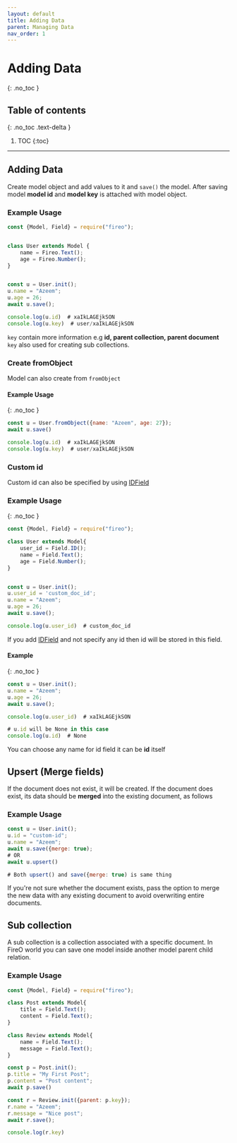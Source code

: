 ```yaml
---
layout: default
title: Adding Data
parent: Managing Data
nav_order: 1
---
```


# Adding Data
{: .no_toc }

## Table of contents
{: .no_toc .text-delta }

1. TOC
{:toc}

---

## Adding Data
Create model object and add values to it and `save()` the model. After saving model **model id** and 
**model key** is attached with model object.

### Example Usage

```js
const {Model, Field} = require("fireo");


class User extends Model {
    name = Fireo.Text();
    age = Fireo.Number();
}


const u = User.init();
u.name = "Azeem";
u.age = 26;
await u.save();

console.log(u.id)  # xaIkLAGEjkSON
console.log(u.key)  # user/xaIkLAGEjkSON 
``` 

`key` contain more information e.g **id, parent collection, parent document** 
`key` also used for creating sub collections.

### Create fromObject
Model can also create from `fromObject`

#### Example Usage
{: .no_toc }
```js
const u = User.fromObject({name: "Azeem", age: 27});
await u.save()

console.log(u.id)  # xaIkLAGEjkSON
console.log(u.key)  # user/xaIkLAGEjkSON
```

### Custom id
Custom id can also be specified by using [IDField](/fields/id-field)

### Example Usage
{: .no_toc }

```js
const {Model, Field} = require("fireo");

class User extends Model{
    user_id = Field.ID();
    name = Field.Text();
    age = Field.Number();
}


const u = User.init();
u.user_id = 'custom_doc_id';
u.name = "Azeem";
u.age = 26;
await u.save();

console.log(u.user_id)  # custom_doc_id
```

If you add [IDField](/fields/id-field) and not specify any id then id will be stored in this field.

#### Example
{: .no_toc }

```js
const u = User.init();
u.name = "Azeem";
u.age = 26;
await u.save();

console.log(u.user_id)  # xaIkLAGEjkSON

# u.id will be None in this case
console.log(u.id)  # None
```

You can choose any name for id field it can be **id** itself

## Upsert (Merge fields)
If the document does not exist, it will be created. If the document does exist, its data should be **merged** into the existing document, as follows

### Example Usage
```js
const u = User.init();
u.id = "custom-id";
u.name = "Azeem";
await u.save({merge: true);
# OR
await u.upsert()

# Both upsert() and save({merge: true) is same thing
```
If you're not sure whether the document exists, pass the option to merge the new data with any existing document to avoid overwriting entire documents.

## Sub collection
A sub collection is a collection associated with a specific document. In FireO world you can save one model inside another model parent child relation.

### Example Usage

```js
const {Model, Field} = require("fireo");

class Post extends Model{
    title = Field.Text();
    content = Field.Text();
}

class Review extends Model{
    name = Field.Text();
    message = Field.Text();
}

const p = Post.init();
p.title = "My First Post";
p.content = "Post content";
await p.save()

const r = Review.init({parent: p.key});
r.name = "Azeem";
r.message = "Nice post";
await r.save();

console.log(r.key)
```